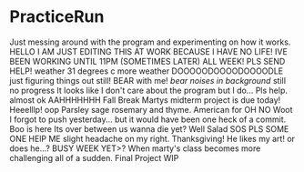 # PracticeRun
Just messing around with the program and experimenting on how it works.
HELLO I AM JUST EDITING THIS AT WORK BECAUSE I HAVE NO LIFE! IVE BEEN WORKING UNTIL 11PM (SOMETIMES LATER) ALL WEEK! PLS SEND HELP!
weather 31 degrees c
more weather
DOOOOODOOOODOOOODLE just figuring things out still! BEAR with me! *bear noises in background*
still no progress
It looks like I don't care about the program but I do... Pls help.
almost
ok
AAHHHHHHH
Fall Break
Martys midterm project is due today! Heeelllp!
oop
Parsley sage rosemary and thyme. 
American for
OH NO
Woot
I forgot to push yesterday... but it would have been one heck of a commit.
Boo is here 
Its over between us
wanna die yet?
Well
Salad
SOS PLS SOME ONE HElP ME
slight headache on my right. 
Thanksgiving! 
He likes my art!
or does he...?
BUSY WEEK YET>?
When marty's class becomes more challenging all of a sudden.
Final Project WIP

